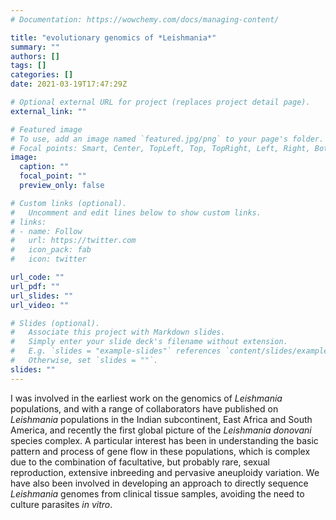 ```yaml
---
# Documentation: https://wowchemy.com/docs/managing-content/

title: "evolutionary genomics of *Leishmania*"
summary: ""
authors: []
tags: []
categories: []
date: 2021-03-19T17:47:29Z

# Optional external URL for project (replaces project detail page).
external_link: ""

# Featured image
# To use, add an image named `featured.jpg/png` to your page's folder.
# Focal points: Smart, Center, TopLeft, Top, TopRight, Left, Right, BottomLeft, Bottom, BottomRight.
image:
  caption: ""
  focal_point: ""
  preview_only: false

# Custom links (optional).
#   Uncomment and edit lines below to show custom links.
# links:
# - name: Follow
#   url: https://twitter.com
#   icon_pack: fab
#   icon: twitter

url_code: ""
url_pdf: ""
url_slides: ""
url_video: ""

# Slides (optional).
#   Associate this project with Markdown slides.
#   Simply enter your slide deck's filename without extension.
#   E.g. `slides = "example-slides"` references `content/slides/example-slides.md`.
#   Otherwise, set `slides = ""`.
slides: ""
---
```


I was involved in the earliest work on the genomics of *Leishmania* populations, and with a range of collaborators have published on *Leishmania* populations in the Indian subcontinent, East Africa and South America, and recently the first global picture of the *Leishmania donovani* species complex. A particular interest has been in understanding the basic pattern and process of gene flow in these populations, which is complex due to the combination of facultative, but probably rare, sexual reproduction, extensive inbreeding and pervasive aneuploidy variation. We have also been involved in developing an approach to directly sequence *Leishmania* genomes from clinical tissue samples, avoiding the need to culture parasites *in vitro*.
